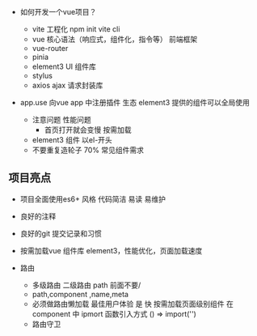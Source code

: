 - 如何开发一个vue项目？
  - vite 工程化 npm init vite cli 
  - vue 核心语法（响应式，组件化，指令等）
    前端框架
  - vue-router
  - pinia 
  - element3 UI 组件库 
  - stylus 
  - axios ajax 请求封装库

- app.use
  向vue app 中注册插件 生态
  element3 提供的组件可以全局使用
  - 注意问题 性能问题
    - 首页打开就会变慢 按需加载
  - element3 组件 以el-开头
  - 不要重复造轮子 70% 常见组件需求 

## 项目亮点
- 项目全面使用es6+ 风格
  代码简洁 易读 易维护
- 良好的注释
- 良好的git 提交记录和习惯

- 按需加载vue 组件库 element3，性能优化，页面加载速度
- 路由 
  - 多级路由 
    二级路由 path 前面不要/ 
  - path,component ,name,meta
  - 必须做路由懒加载
    最佳用户体验 是 快 
    按需加载页面级别组件 在component 中 ipmort 函数引入方式 () => import('')
  - 路由守卫
  